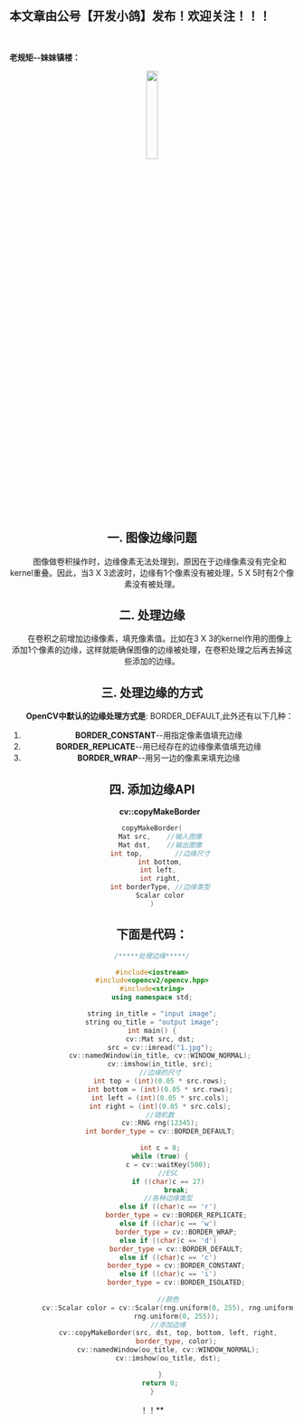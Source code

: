 ﻿## 本文章由公号【开发小鸽】发布！欢迎关注！！！
<br>

**老规矩--妹妹镇楼：**
<center>
<img src="https://img-blog.csdnimg.cn/20200721223424816.JPG"   width="20%">

## 一. 图像边缘问题
&nbsp;  &nbsp;  &nbsp;  &nbsp;图像做卷积操作时，边缘像素无法处理到，原因在于边缘像素没有完全和kernel重叠。因此，当3 X 3滤波时，边缘有1个像素没有被处理，5 X 5时有2个像素没有被处理。
## 二. 处理边缘
&nbsp;  &nbsp;  &nbsp;  &nbsp;在卷积之前增加边缘像素，填充像素值。比如在3 X 3的kernel作用的图像上添加1个像素的边缘，这样就能确保图像的边缘被处理，在卷积处理之后再去掉这些添加的边缘。

## 三. 处理边缘的方式
&nbsp;  &nbsp;  &nbsp;  &nbsp;**OpenCV中默认的边缘处理方式是**: BORDER_DEFAULT,此外还有以下几种：
1. **BORDER_CONSTANT**--用指定像素值填充边缘
2. **BORDER_REPLICATE**--用已经存在的边缘像素值填充边缘
3. **BORDER_WRAP**--用另一边的像素来填充边缘

## 四. 添加边缘API
&nbsp;  &nbsp;  &nbsp;  &nbsp;**cv::copyMakeBorder**
```cpp
copyMakeBorder(
	Mat src,	//输入图像
	Mat dst,	//输出图像
	int top,		//边缘尺寸
	int bottom,
	int left, 
	int right,
	int borderType,	//边缘类型
	Scalar color
)
```
## 下面是代码：

```cpp
/*****处理边缘*****/

#include<iostream>
#include<opencv2/opencv.hpp>
#include<string>
using namespace std;

string in_title = "input image";
string ou_title = "output image";
int main() {
	cv::Mat src, dst;
	src = cv::imread("1.jpg");
	cv::namedWindow(in_title, cv::WINDOW_NORMAL);
	cv::imshow(in_title, src);
	//边缘的尺寸
	int top = (int)(0.05 * src.rows);
	int bottom = (int)(0.05 * src.rows);
	int left = (int)(0.05 * src.cols);
	int right = (int)(0.05 * src.cols);
	//随机数
	cv::RNG rng(12345);
	int border_type = cv::BORDER_DEFAULT;

	int c = 0;
	while (true) {
		c = cv::waitKey(500);
		//ESC
		if ((char)c == 27)
			break;
		//各种边缘类型
		else if ((char)c == 'r')
			border_type = cv::BORDER_REPLICATE;
		else if ((char)c == 'w')
			border_type = cv::BORDER_WRAP;
		else if ((char)c == 'd')
			border_type = cv::BORDER_DEFAULT;
		else if ((char)c == 'c')
			border_type = cv::BORDER_CONSTANT;
		else if ((char)c == 'i')
			border_type = cv::BORDER_ISOLATED;
		
		//颜色
		cv::Scalar color = cv::Scalar(rng.uniform(0, 255), rng.uniform(0, 255),
			rng.uniform(0, 255));
		//添加边缘
		cv::copyMakeBorder(src, dst, top, bottom, left, right,
			border_type, color);
		cv::namedWindow(ou_title, cv::WINDOW_NORMAL);
		cv::imshow(ou_title, dst);

	}
	return 0;
}
```
！！​**
